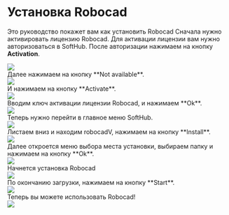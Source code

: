 # Установка Robocad
Это руководство покажет вам как установить Robocad
Сначала нужно активировать лицензию Robocad.
Для активации лицензии вам нужно авторизоваться в SoftHub.
После авторизации нажимаем на кнопку **Activation**.
<div style={{textAlign: 'left'}}>
<img src="/docshome/img/softhub/robocad1.png"/>
</div>
Далее нажимаем на кнопку **Not available**.
<div style={{textAlign: 'left'}}>
<img src="/docshome/img/softhub/robocad2.png"/>
</div>
И нажимаем на кнопку **Activate**.
<div style={{textAlign: 'left'}}>
<img src="/docshome/img/softhub/robocad3.png"/>
</div>
Вводим ключ активации лицензии Robocad, и нажимаем **Ok**.
<div style={{textAlign: 'left'}}>
<img src="/docshome/img/softhub/robocad4.png"/>
</div>
Теперь нужно перейти в главное меню SoftHub.
<div style={{textAlign: 'left'}}>
<img src="/docshome/img/softhub/robocad5.png"/>
</div>
Листаем вниз и находим robocadV, нажимаем на кнопку **Install**.
<div style={{textAlign: 'left'}}>
<img src="/docshome/img/softhub/robocad6.png"/>
</div>
Далее откроется меню выбора места установки, выбираем папку и нажимаем на кнопку **Ok**.
<div style={{textAlign: 'left'}}>
<img src="/docshome/img/softhub/robocad7.png"/>
</div>
Начнется установка Robocad
<div style={{textAlign: 'left'}}>
<img src="/docshome/img/softhub/robocad8.png"/>
</div>
По окончанию загрузки, нажимаем на кнопку **Start**.
<div style={{textAlign: 'left'}}>
<img src="/docshome/img/softhub/robocad9.png"/>
</div>
Теперь вы можете использовать Robocad!
<div style={{textAlign: 'left'}}>
<img src="/docshome/img/softhub/robocad10.png"/>
</div>
